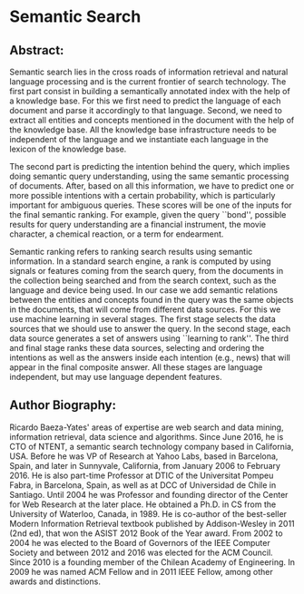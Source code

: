 Semantic Search
==================

Abstract:
------
Semantic search lies in the cross roads of information retrieval and natural language processing and is the current frontier of search technology. The first part consist in building a semantically annotated index with the help of a knowledge base. For this we first need to predict the language of each document and parse it accordingly to that language. Second, we need to extract all entities and concepts mentioned in the document with the help of the knowledge base. All the knowledge base infrastructure needs to be independent of the language and we instantiate each language in the lexicon of the knowledge base. 

The second part is predicting the intention behind the query, which implies doing semantic query understanding, using the same semantic processing of documents. After, based on all this information, we have to predict one or more possible intentions with a certain probability, which is particularly important for ambiguous queries. These scores will be one of the inputs for the final semantic ranking. For example, given the query ``bond'', possible results for query understanding are a financial instrument, the movie character, a chemical reaction, or a term for endearment. 

Semantic ranking refers to ranking search results using semantic information. In a standard search engine, a rank is computed by using signals or features coming from the search query, from the documents in the collection being searched and from the search context, such as the language and device being used. In our case we add semantic relations between the entities and concepts found in the query was the same objects in the documents, that will come from different data sources. For this we use machine learning in several stages. The first stage selects the data sources that we should use to answer the query. In the second stage, each data source generates a set of answers using ``learning to rank''. The third and final stage ranks these data sources, selecting and ordering the intentions as well as the answers inside each intention (e.g., news) that will appear in the final composite answer. All these stages are language independent, but may use language dependent features.

Author Biography:
------
Ricardo Baeza-Yates' areas of expertise are web search and data mining, information retrieval, data science and algorithms. Since June 2016, he is CTO of NTENT, a semantic search technology company based in California, USA. Before he was VP of Research at Yahoo Labs, based in Barcelona, Spain, and later in Sunnyvale, California, from January 2006 to February 2016. He is also part-time Professor at DTIC of the Universitat Pompeu Fabra, in Barcelona, Spain, as well as at DCC of Universidad de Chile in Santiago. Until 2004 he was Professor and founding director of the Center for Web Research at the later place. He obtained a Ph.D. in CS from the University of Waterloo, Canada, in 1989. He is co-author of the best-seller Modern Information Retrieval textbook published by Addison-Wesley in 2011 (2nd ed), that won the ASIST 2012 Book of the Year award. From 2002 to 2004 he was elected to the Board of Governors of the IEEE Computer Society and between 2012 and 2016 was elected for the ACM Council. Since 2010 is a founding member of the Chilean Academy of Engineering. In 2009 he was named ACM Fellow and in 2011 IEEE Fellow, among other awards and distinctions.
